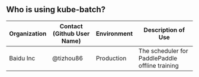 ## Who is using kube-batch?

| Organization | Contact (Github User Name) | Environment | Description of Use |
| ------------- | ------------- | ------------- | ------------- |
| Baidu Inc |@tizhou86| Production | The scheduler for PaddlePaddle offline training |
